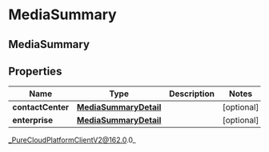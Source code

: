 # MediaSummary

## MediaSummary

## Properties

|Name | Type | Description | Notes|
|------------ | ------------- | ------------- | -------------|
| **contactCenter** | [**MediaSummaryDetail**](MediaSummaryDetail) |  | [optional] |
| **enterprise** | [**MediaSummaryDetail**](MediaSummaryDetail) |  | [optional] |



_PureCloudPlatformClientV2@162.0.0_
